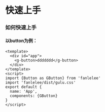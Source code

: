 # 快速上手

### 如何快速上手
#### 以button为例：
```vue
<template>
  <div id="app">
    <g-button>ddddddd</g-button>
  </div>
</template>
<script>
import {Button as GButton} from 'fanlelee'
import 'fanlelee/dist/gulu.css'
export default {
  name: 'App',
  components: {GButton}
}
</script>
```